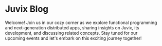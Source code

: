 # Juvix Blog

Welcome! Join us in our cozy corner as we explore functional programming and next-generation distributed apps, sharing insights on Juvix, its development, and discussing related concepts. Stay tuned for our upcoming events and let's embark on this exciting journey together!
